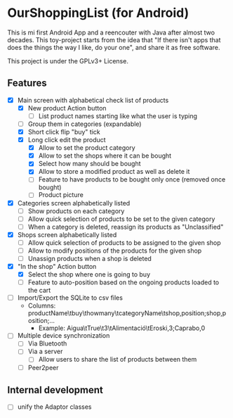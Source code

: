 # OurShoppingList (for Android)

This is mi first Android App and a reencouter with Java after almost two decades. This toy-project starts from the idea that "If there isn't apps that does the things the way I like, do your one", and share it as free software.

This project is under the GPLv3+ License.

## Features

- [x] Main screen with alphabetical check list of products
  - [x] New product Action button
    - [ ] List product names starting like what the user is typing
  - [ ] Group them in categories (expandable)
  - [x] Short click flip "buy" tick
  - [x] Long click edit the product
    - [x] Allow to set the product category
    - [x] Allow to set the shops where it can be bought
    - [x] Select how many should be bought
    - [x] Allow to store a modified product as well as delete it
    - [ ] Feature to have products to be bought only once (removed once bought)
    - [ ] Product picture
- [x] Categories screen alphabetically listed
  - [ ] Show products on each category
  - [ ] Allow quick selection of products to be set to the given category
  - [ ] When a category is deleted, reassign its products as "Unclassified"
- [x] Shops screen alphabetically listed
  - [ ] Allow quick selection of products to be assigned to the given shop
  - [ ] Allow to modify positions of the products for the given shop
  - [ ] Unassign products when a shop is deleted
- [x] "In the shop" Action button
  - [x] Select the shop where one is going to buy
  - [ ] Feature to auto-position based on the ongoing products loaded to the cart
- [ ] Import/Export the SQLite to csv files
  - Columns: productName\tbuy\thowmany\tcategoryName\tshop,position;shop,position;...
    - Example: Aigua\tTrue\t3\tAlimentació\tEroski,3;Caprabo,0
- [ ] Multiple device synchronization
  - [ ] Via Bluetooth
  - [ ] Via a server
    - [ ] Allow users to share the list of products between them
  - [ ] Peer2peer

## Internal development

- [ ] unify the Adaptor classes
